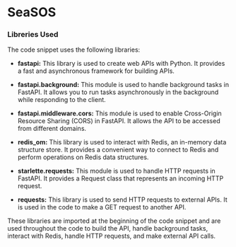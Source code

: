# SeaSOS

### Libreries Used
The code snippet uses the following libraries:

- **fastapi:** This library is used to create web APIs with Python. It provides a fast and asynchronous framework for building APIs.

- **fastapi.background:** This module is used to handle background tasks in FastAPI. It allows you to run tasks asynchronously in the background while responding to the client.

- **fastapi.middleware.cors:** This module is used to enable Cross-Origin Resource Sharing (CORS) in FastAPI. It allows the API to be accessed from different domains.

- **redis_om:** This library is used to interact with Redis, an in-memory data structure store. It provides a convenient way to connect to Redis and perform operations on Redis data structures.

- **starlette.requests:** This module is used to handle HTTP requests in FastAPI. It provides a Request class that represents an incoming HTTP request.

- **requests:** This library is used to send HTTP requests to external APIs. It is used in the code to make a GET request to another API.

These libraries are imported at the beginning of the code snippet and are used throughout the code to build the API, handle background tasks, interact with Redis, handle HTTP requests, and make external API calls.
